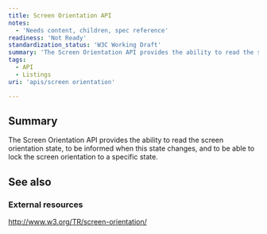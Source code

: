 ```yaml
---
title: Screen Orientation API
notes:
  - 'Needs content, children, spec reference'
readiness: 'Not Ready'
standardization_status: 'W3C Working Draft'
summary: 'The Screen Orientation API provides the ability to read the screen orientation state, to be informed when this state changes, and to be able to lock the screen orientation to a specific state.'
tags:
  - API
  - Listings
uri: 'apis/screen orientation'

---
```

## <span>Summary</span>

The Screen Orientation API provides the ability to read the screen orientation state, to be informed when this state changes, and to be able to lock the screen orientation to a specific state.

## <span>See also</span>

### <span>External resources</span>

<http://www.w3.org/TR/screen-orientation/>